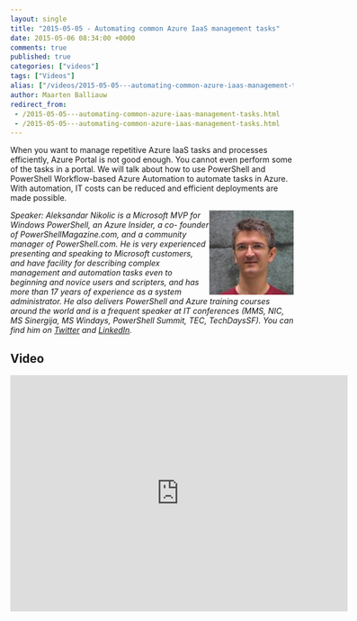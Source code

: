 ```yaml
---
layout: single
title: "2015-05-05 - Automating common Azure IaaS management tasks"
date: 2015-05-06 08:34:00 +0000
comments: true
published: true
categories: ["videos"]
tags: ["Videos"]
alias: ["/videos/2015-05-05---automating-common-azure-iaas-management-tasks"]
author: Maarten Balliauw
redirect_from:
 - /2015-05-05---automating-common-azure-iaas-management-tasks.html
 - /2015-05-05---automating-common-azure-iaas-management-tasks.html
---
```


<p>When you want to manage repetitive Azure IaaS tasks and processes efficiently, Azure Portal is not good enough. You cannot even perform some of the tasks in a portal. We will talk about how to use PowerShell and PowerShell Workflow-based Azure Automation to automate tasks in Azure. With automation, IT costs can be reduced and efficient deployments are made possible.</p>
<p><em><img src="/assets/media/speakers/aleksandar-nikolic.jpg" alt="" align="right" width="150" height="150">Speaker:&nbsp;</em><i>Aleksandar Nikolic is a Microsoft MVP for Windows PowerShell, an Azure Insider, a co- founder of PowerShellMagazine.com, and a community manager of PowerShell.com. He is very experienced presenting and speaking to Microsoft customers, and have facility for describing complex management and automation tasks even to beginning and novice users and scripters, and has more than 17 years of experience as a system administrator. He also delivers PowerShell and Azure training courses around the world and is a frequent speaker at IT conferences (MMS, NIC, MS Sinergija, MS Windays, PowerShell Summit, TEC, TechDaysSF). You can find him on&nbsp;<a href="https://twitter.com/alexandair">Twitter</a>&nbsp;and&nbsp;<a href="http://www.linkedin.com/in/alexandair">LinkedIn</a>.</i></p>

<h2>Video</h2>
<div>
				
				
				
<iframe width="600" height="420" src="http://www.youtube.com/embed/dXYUv_6sy-c?hd=1" frameborder="0" allowfullscreen=""></iframe>
				
</div>







